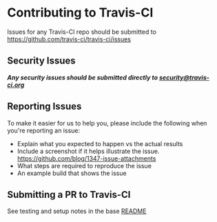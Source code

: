 # Contributing to Travis-CI
Issues for any Travis-CI repo should be submitted to https://github.com/travis-ci/travis-ci/issues

## Security Issues
***Any security issues should be submitted directly to <security@travis-ci.org>***

## Reporting Issues

To make it easier for us to help you, please include the following when you're
reporting an issue:

- Explain what you expected to happen vs the actual results
- Include a screenshot if it helps illustrate the issue. https://github.com/blog/1347-issue-attachments
- What steps are required to reproduce the issue
- An example build that shows the issue

## Submitting a PR to Travis-CI

See testing and setup notes in the base [README](https://github.com/travis-ci/travis-ci)
